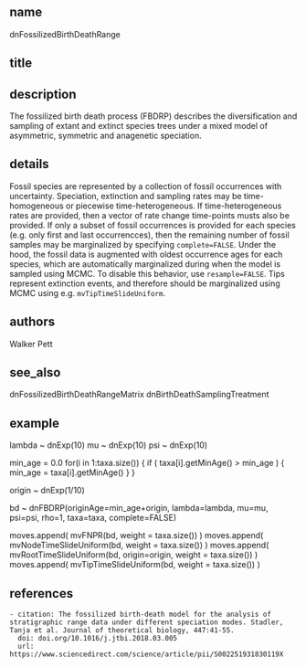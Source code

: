 ## name
dnFossilizedBirthDeathRange
## title
## description
The fossilized birth death process (FBDRP) describes the diversification and sampling of extant and extinct species trees under a mixed model of asymmetric, symmetric and anagenetic speciation.
## details
Fossil species are represented by a collection of fossil occurrences with uncertainty. Speciation, extinction and sampling rates may be time-homogeneous or piecewise time-heterogeneous. If time-heterogeneous rates are provided, then a vector of rate change time-points musts also be provided. If only a subset of fossil occurrences is provided for each species (e.g. only first and last occurrencces), then the remaining number of fossil samples may be marginalized by specifying `complete=FALSE`. Under the hood, the fossil data is augmented with oldest occurrence ages for each species, which are automatically marginalized during when the model is sampled using MCMC. To disable this behavior, use `resample=FALSE`. Tips represent extinction events, and therefore should be marginalized using MCMC using e.g. `mvTipTimeSlideUniform`.
## authors
Walker Pett
## see_also
dnFossilizedBirthDeathRangeMatrix
dnBirthDeathSamplingTreatment
## example
lambda ~ dnExp(10)
mu ~ dnExp(10)
psi ~ dnExp(10)

min_age = 0.0
for(i in 1:taxa.size())
{
	if ( taxa[i].getMinAge() > min_age )
	{
		min_age = taxa[i].getMinAge()
	}
}

origin ~ dnExp(1/10)

bd ~ dnFBDRP(originAge=min_age+origin, lambda=lambda, mu=mu, psi=psi, rho=1, taxa=taxa, complete=FALSE)

moves.append( mvFNPR(bd, weight = taxa.size()) )
moves.append( mvNodeTimeSlideUniform(bd, weight = taxa.size()) )
moves.append( mvRootTimeSlideUniform(bd, origin=origin, weight = taxa.size()) )
moves.append( mvTipTimeSlideUniform(bd, weight = taxa.size()) )
## references
	- citation: The fossilized birth-death model for the analysis of stratigraphic range data under different speciation modes. Stadler, Tanja et al. Journal of theoretical biology, 447:41-55.
	  doi: doi.org/10.1016/j.jtbi.2018.03.005
	  url: https://www.sciencedirect.com/science/article/pii/S002251931830119X
